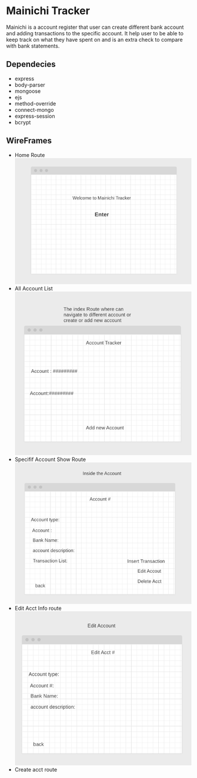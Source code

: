 
# Mainichi Tracker

Mainichi is a account register that user can create different bank account and adding transactions to the specific account. It help user to be able to keep track on what they have spent on and is an extra check to compare with bank statements.


## Dependecies

- express
- body-parser
- mongoose
- ejs
- method-override
- connect-mongo
- express-session
- bcrypt


## WireFrames
- Home Route
![](WireFrame/homeRoute.png)
- All Account List
![](WireFrame/indexRoute.png)
- Specifif Account Show Route
![](WireFrame/showRoute.png)
- Edit Acct Info route
![](WireFrame/editRoute.png)
- Create acct route
<!-- ![](WireFrame/homeRoute.png)
![](WireFrame/homeRoute.png)
![](WireFrame/homeRoute.png)
![](WireFrame/homeRoute.png)
![](WireFrame/homeRoute.png)
![](WireFrame/homeRoute.png) -->